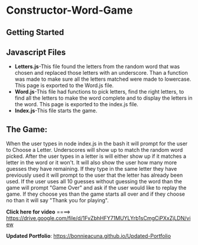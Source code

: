 # Constructor-Word-Game

## Getting Started

## Javascript Files
  * **Letters.js**-This file found the letters from the random word that was chosen and replaced those letters with an underscore.  Than a function was made to make sure all the letters matched were made to lowercase.  This page is exported to the Word.js file.
  * **Word.js**-This file had functions to pick letters, find the right letters, to find all the letters to make the word complete and to display the letters in the word.  This page is exported to the index.js file.
  * **Index.js**-This file starts the game.


## The Game:

When the user types in node index.js in the bash it will prompt for the user to Choose a Letter.  Underscores will show up to match the random word picked.  After the user types in a letter is will either show up if it matches a letter in the word or it won't.  It will also show the user how many more guesses they have remaining.  If they type in the same letter they have previously used it will prompt to the user that the letter has already been used.  If the user uses all 10 guesses without guessing the word than the game will prompt "Game Over" and ask if the user would like to replay the game.  If they choose yes than the game starts all over and if they choose no than it will say "Thank you for playing".





**Click here for video** ====> https://drive.google.com/file/d/1FvZbhHFY71MUYLYrb1sCmgCiPXxZjLDN/view

**Updated Portfolio**: https://bonnieacuna.github.io/Updated-Portfolio

